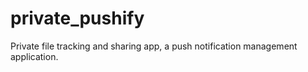 # private_pushify

Private file tracking and sharing app, a push notification management application.
